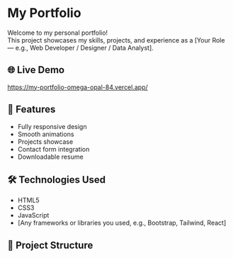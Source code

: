 # My Portfolio

Welcome to my personal portfolio!  
This project showcases my skills, projects, and experience as a [Your Role — e.g., Web Developer / Designer / Data Analyst].

## 🌐 Live Demo
https://my-portfolio-omega-opal-84.vercel.app/  

## 📜 Features
- Fully responsive design
- Smooth animations
- Projects showcase
- Contact form integration
- Downloadable resume

## 🛠️ Technologies Used
- HTML5
- CSS3
- JavaScript
- [Any frameworks or libraries you used, e.g., Bootstrap, Tailwind, React]

## 📂 Project Structure
